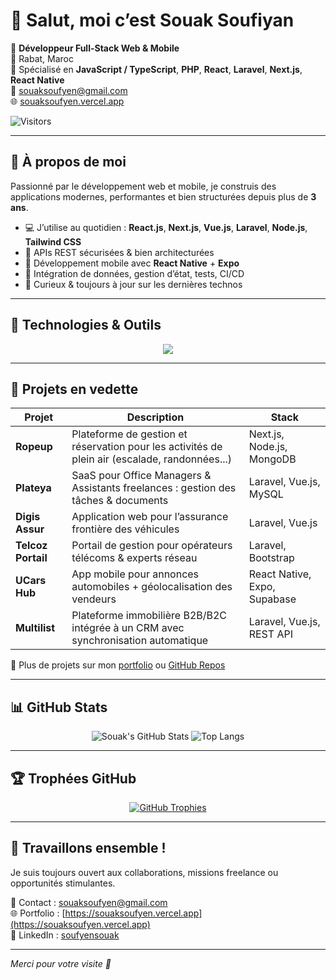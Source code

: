 # 👋 Salut, moi c’est Souak Soufiyan

🎯 **Développeur Full-Stack Web & Mobile**  
📍 Rabat, Maroc  
💼 Spécialisé en **JavaScript / TypeScript**, **PHP**, **React**, **Laravel**, **Next.js**, **React Native**  
📧 [souaksoufyen@gmail.com](mailto:souaksoufyen@gmail.com)  
🌐 [souaksoufyen.vercel.app](https://souaksoufyen.vercel.app)  

![Visitors](https://komarev.com/ghpvc/?username=soufyen004&style=flat-square&color=blue)

---

## 🧠 À propos de moi

Passionné par le développement web et mobile, je construis des applications modernes, performantes et bien structurées depuis plus de **3 ans**.

- 💻 J’utilise au quotidien : **React.js**, **Next.js**, **Vue.js**, **Laravel**, **Node.js**, **Tailwind CSS**
- 🔐 APIs REST sécurisées & bien architecturées
- 📱 Développement mobile avec **React Native** + **Expo**
- 🔁 Intégration de données, gestion d’état, tests, CI/CD
- 🚀 Curieux & toujours à jour sur les dernières technos

---

## 🚀 Technologies & Outils

<div align="center">
  
  <img src="https://skillicons.dev/icons?i=js,ts,php,react,nextjs,vue,laravel,nodejs,mysql,mongodb,tailwind,docker,git,figma" />
  
</div>

---

## 📂 Projets en vedette

| Projet | Description | Stack |
|--------|-------------|-------|
| **Ropeup** | Plateforme de gestion et réservation pour les activités de plein air (escalade, randonnées...) | Next.js, Node.js, MongoDB |
| **Plateya** | SaaS pour Office Managers & Assistants freelances : gestion des tâches & documents | Laravel, Vue.js, MySQL |
| **Digis Assur** | Application web pour l’assurance frontière des véhicules | Laravel, Vue.js |
| **Telcoz Portail** | Portail de gestion pour opérateurs télécoms & experts réseau | Laravel, Bootstrap |
| **UCars Hub** | App mobile pour annonces automobiles + géolocalisation des vendeurs | React Native, Expo, Supabase |
| **Multilist** | Plateforme immobilière B2B/B2C intégrée à un CRM avec synchronisation automatique | Laravel, Vue.js, REST API |

🔎 Plus de projets sur mon [portfolio](https://souaksoufyen.vercel.app/) ou [GitHub Repos](https://github.com/souaksoufiyan?tab=repositories)

---

## 📊 GitHub Stats

<div align="center">

![Souak's GitHub Stats](https://github-readme-stats.vercel.app/api?username=soufyen004&show_icons=true&theme=tokyonight&hide_border=true)
![Top Langs](https://github-readme-stats.vercel.app/api/top-langs/?username=soufyen004&layout=compact&theme=tokyonight&hide_border=true)

</div>

---

## 🏆 Trophées GitHub

<div align="center">

[![GitHub Trophies](https://github-profile-trophy.vercel.app/?username=soufyen004&theme=tokyonight&margin-w=10&no-frame=true)](https://github.com/soufyen004)

</div>

---

## 🤝 Travaillons ensemble !

Je suis toujours ouvert aux collaborations, missions freelance ou opportunités stimulantes.

📩 Contact : [souaksoufyen@gmail.com](mailto:souaksoufyen@gmail.com)  
🌐 Portfolio : [https://souaksoufyen.vercel.app](https://souaksoufyen.vercel.app)  
📎 LinkedIn : [soufyensouak](https://www.linkedin.com/in/soufyensouak)

---

*Merci pour votre visite 🙌*
